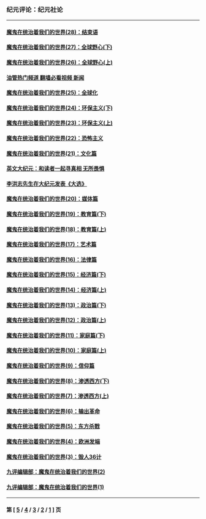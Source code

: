 ### 纪元评论：纪元社论
---
#### [魔鬼在统治着我们的世界(28)：结束语](../../pages/nsc422/n10936246.md?08240330) 
#### [魔鬼在统治着我们的世界(27)：全球野心(下)](../../pages/nsc422/n10928319.md?08240330) 
#### [魔鬼在统治着我们的世界(26)：全球野心(上)](../../pages/nsc422/n10900318.md?08240330) 
#### [油管热门频道 翻墙必看视频 新闻](ok?08240330)
#### [魔鬼在统治着我们的世界(25)：全球化](../../pages/nsc422/n10788205.md?08240330) 
#### [魔鬼在统治着我们的世界(24)：环保主义(下)](../../pages/nsc422/n10695307.md?08240330) 
#### [魔鬼在统治着我们的世界(23)：环保主义(上)](../../pages/nsc422/n10688613.md?08240330) 
#### [魔鬼在统治着我们的世界(22)：恐怖主义](../../pages/nsc422/n10614727.md?08240330) 
#### [魔鬼在统治着我们的世界(21)：文化篇](../../pages/nsc422/n10597706.md?08240330) 
#### [英文大纪元：和读者一起寻真相 无所畏惧](../../pages/nsc422/n12542027.md?08240330) 
#### [李洪志先生在大纪元发表《大选》](../../pages/nsc422/n12534746.md?08240330) 
#### [魔鬼在统治着我们的世界(20)：媒体篇](../../pages/nsc422/n10586579.md?08240330) 
#### [魔鬼在统治着我们的世界(19)：教育篇(下)](../../pages/nsc422/n10564808.md?08240330) 
#### [魔鬼在统治着我们的世界(18)：教育篇(上)](../../pages/nsc422/n10526970.md?08240330) 
#### [魔鬼在统治着我们的世界(17)：艺术篇](../../pages/nsc422/n10499093.md?08240330) 
#### [魔鬼在统治着我们的世界(16)：法律篇](../../pages/nsc422/n10485969.md?08240330) 
#### [魔鬼在统治着我们的世界(15)：经济篇(下)](../../pages/nsc422/n10469975.md?08240330) 
#### [魔鬼在统治着我们的世界(14)：经济篇(上)](../../pages/nsc422/n10457370.md?08240330) 
#### [魔鬼在统治着我们的世界(13)：政治篇(下)](../../pages/nsc422/n10448270.md?08240330) 
#### [魔鬼在统治着我们的世界(12)：政治篇(上)](../../pages/nsc422/n10444576.md?08240330) 
#### [魔鬼在统治着我们的世界(11)：家庭篇(下)](../../pages/nsc422/n10440961.md?08240330) 
#### [魔鬼在统治着我们的世界(10)：家庭篇(上)](../../pages/nsc422/n10435448.md?08240330) 
#### [魔鬼在统治着我们的世界(9)：信仰篇](../../pages/nsc422/n10432159.md?08240330) 
#### [魔鬼在统治着我们的世界(8)：渗透西方(下)](../../pages/nsc422/n10429603.md?08240330) 
#### [魔鬼在统治着我们的世界(7)：渗透西方(上)](../../pages/nsc422/n10426013.md?08240330) 
#### [魔鬼在统治着我们的世界(6)：输出革命](../../pages/nsc422/n10421536.md?08240330) 
#### [魔鬼在统治着我们的世界(5)：东方杀戮](../../pages/nsc422/n10417707.md?08240330) 
#### [魔鬼在统治着我们的世界(4)：欧洲发端](../../pages/nsc422/n10414890.md?08240330) 
#### [魔鬼在统治着我们的世界(3)：毁人36计](../../pages/nsc422/n10411583.md?08240330) 
#### [九评编辑部：魔鬼在统治着我们的世界(2)](../../pages/nsc422/n10410036.md?08240330) 
#### [九评编辑部：魔鬼在统治着我们的世界(1)](../../pages/nsc422/n10406825.md?08240330) 

---
#### 第 [ [5](./5.md?08240330) / [4](./4.md?08240330) / [3](./3.md?08240330) / [2](./2.md?08240330) / [1](./1.md?08240330) ] 页
